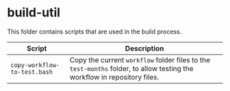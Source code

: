# build-util #

This folder contains scripts that are used in the build process.

| **Script** | **Description** |
| -- | -- |
| `copy-workflow-to-test.bash` | Copy the current `workflow` folder files to the `test-months` folder, to allow testing the workflow in repository files. |
